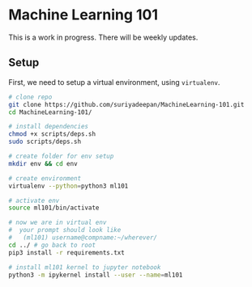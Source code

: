 # Machine Learning 101

This is a work in progress. There will be weekly updates.


## Setup

First, we need to setup a virtual environment, using `virtualenv`.

```bash
# clone repo
git clone https://github.com/suriyadeepan/MachineLearning-101.git
cd MachineLearning-101/

# install dependencies
chmod +x scripts/deps.sh
sudo scripts/deps.sh

# create folder for env setup
mkdir env && cd env

# create environment
virtualenv --python=python3 ml101

# activate env
source ml101/bin/activate

# now we are in virtual env
#  your prompt should look like
#   (ml101) username@compname:~/wherever/
cd ../ # go back to root
pip3 install -r requirements.txt

# install ml101 kernel to jupyter notebook
python3 -m ipykernel install --user --name=ml101
```
